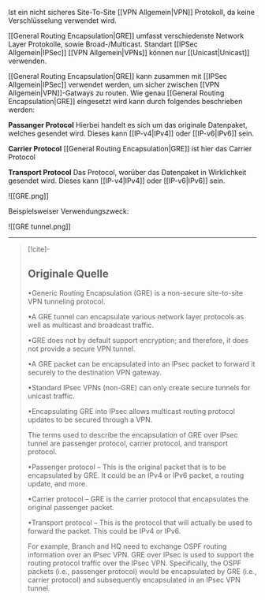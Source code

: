 Ist ein nicht sicheres Site-To-Site [[VPN Allgemein|VPN]] Protokoll, da keine Verschlüsselung verwendet wird. 

[[General Routing Encapsulation|GRE]] umfasst verschiedenste Network Layer Protokolle, sowie Broad-/Multicast. Standart [[IPSec Allgemein|IPSec]] [[VPN Allgemein|VPNs]] können nur [[Unicast|Unicast]] verwenden. 

[[General Routing Encapsulation|GRE]] kann zusammen mit [[IPSec Allgemein|IPSec]] verwendet werden, um sicher zwischen [[VPN Allgemein|VPN]]-Gatways zu routen.
Wie genau [[General Routing Encapsulation|GRE]] eingesetzt wird kann durch folgendes beschrieben werden:

**Passanger Protocol**
Hierbei handelt es sich um das originale Datenpaket, welches gesendet wird. Dieses kann [[IP-v4|IPv4]] oder [[IP-v6|IPv6]] sein.

**Carrier Protocol**
[[General Routing Encapsulation|GRE]] ist hier das Carrier Protocol

**Transport Protocol**
Das Protocol, worüber das Datenpaket in Wirklichkeit gesendet wird. Dieses kann [[IP-v4|IPv4]] oder [[IP-v6|IPv6]] sein.

![[GRE.png]]

Beispielsweiser Verwendungszweck:

![[GRE tunnel.png]]

---

> [!cite]-
> ## Originale Quelle
> •Generic Routing Encapsulation (GRE) is a non-secure site-to-site VPN tunneling protocol.
>
> •A GRE tunnel can encapsulate various network layer protocols as well as multicast and broadcast traffic.
>
> •GRE does not by default support encryption; and therefore, it does not provide a secure VPN tunnel.
>
> •A GRE packet can be encapsulated into an IPsec packet to forward it securely to the destination VPN gateway.
>
> •Standard IPsec VPNs (non-GRE) can only create secure tunnels for unicast traffic.
>
> •Encapsulating GRE into IPsec allows multicast routing protocol updates to be secured through a VPN.
>
> The terms used to describe the encapsulation of GRE over IPsec tunnel are passenger protocol, carrier protocol, and transport protocol.
>
> •Passenger protocol – This is the original packet that is to be encapsulated by GRE. It could be an IPv4 or IPv6 packet, a routing update, and more.
>
> •Carrier protocol – GRE is the carrier protocol that encapsulates the original passenger packet.
>
> •Transport protocol – This is the protocol that will actually be used to forward the packet. This could be IPv4 or IPv6.
>
> For example, Branch and HQ need to exchange OSPF routing information over an IPsec VPN. GRE over IPsec is used to support the routing protocol traffic over the IPsec VPN. Specifically, the OSPF packets (i.e., passenger protocol) would be encapsulated by GRE (i.e., carrier protocol) and subsequently encapsulated in an IPsec VPN tunnel.